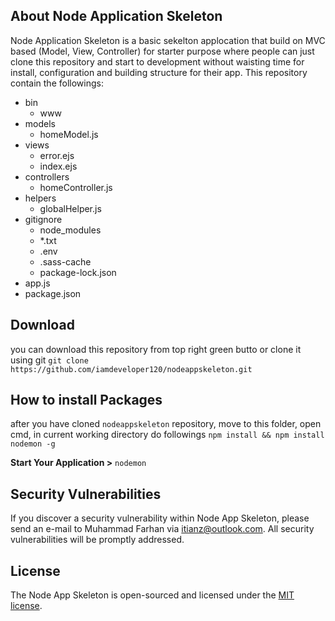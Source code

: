 ## About Node Application Skeleton

Node Application Skeleton is a basic sekelton applocation that build on MVC based (Model, View, Controller) for starter purpose where people can just clone this repository and start to development without waisting time for install, configuration and building structure for their app. This repository contain the followings:

- bin
    + www
- models
    + homeModel.js
- views
    + error.ejs
    + index.ejs
- controllers
    + homeController.js
- helpers
    + globalHelper.js
- gitignore
    + node_modules
    + *.txt
    + .env
    + .sass-cache
    + package-lock.json
- app.js
- package.json

## Download 

you can download this repository from top right green butto or clone it using git
`git clone https://github.com/iamdeveloper120/nodeappskeleton.git`

## How to install Packages

after you have cloned `nodeappskeleton` repository, move to this folder, open cmd, in current working directory do followings
`npm install && npm install nodemon -g`

**Start Your Application >** `nodemon`

## Security Vulnerabilities

If you discover a security vulnerability within Node App Skeleton, please send an e-mail to Muhammad Farhan via [itianz@outlook.com](mailto:itianz@outlook.com). All security vulnerabilities will be promptly addressed.

## License

The Node App Skeleton is open-sourced and licensed under the [MIT license](https://opensource.org/licenses/MIT).
